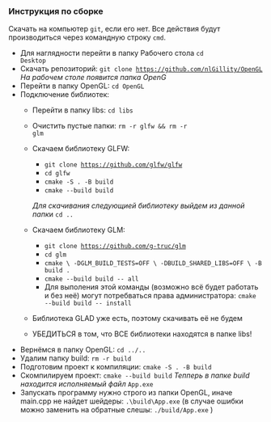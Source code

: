 ### Инструкция по сборке
Скачать на компьютер `git`, если его нет. Все действия будут производиться через командную строку `cmd`.
 - Для наглядности перейти в папку Рабочего стола
 <code>cd Desktop</code>
  - Скачать репозиторий:
 <code>git clone https://github.com/nlGillity/OpenGL</code>
  *На рабочем столе появится папка  OpenG*
 - Перейти в папку OpenGL: <code>cd OpenGL</code>
 - Подключение библиотек:
	 - Перейти в папку libs: <code>cd libs</code>
	 - Очистить пустые папки:  <code>rm -r glfw && rm -r glm</code>
	 - Скачаем библиотеку GLFW:
		 - <code>git clone https://github.com/glfw/glfw</code>
		 - `cd glfw`
		 - `cmake -S . -B build`
		 - `cmake --build build`
		 
		 *Для скачивания следующией библиотеку выйдем из данной папк*и `cd ..`
	- Скачаем библиотеку GLM:
		- <code>git clone https://github.com/g-truc/glm</code>
		- `cd glm`
		- `cmake \
    -DGLM_BUILD_TESTS=OFF \
    -DBUILD_SHARED_LIBS=OFF \
    -B build .`
	    - `cmake --build build -- all`
	    - Для выполения этой команды (возможно всё будет работать и без неё) могут потребваться права администратора: 
	    `cmake --build build -- install` 
	   
	- Библиотека GLAD уже есть, поэтому скачивать её не будем
	- УБЕДИТЬСЯ в том, что ВСE библиотеки находятся в папке libs!
 - Вернёмся в папку OpenGL: `cd ../..`
 - Удалим папку build: `rm -r build`
 - Подготовим проект к компиляции: `cmake -S . -B build`
 - Скомпилируем проект: `cmake --build build`
 *Тепперь в папке build находится исполняемый файл* `App.exe`
 - Запускать программу нужно строго из папки OpenGL, иначе main.cpp не найдет шейдеры:
	`.\build\App.exe` (в случае ошибки можно заменить на обратные слешы: `./build/App.exe` )
